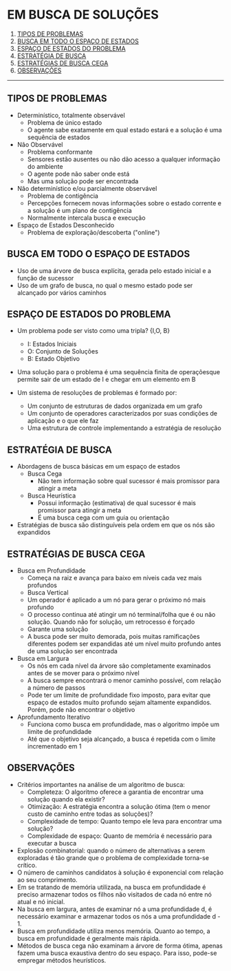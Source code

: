 # EM BUSCA DE SOLUÇÕES

1. [TIPOS DE PROBLEMAS](#tipos-de-problemas)
2. [BUSCA EM TODO O ESPAÇO DE ESTADOS](#busca-em-todo-o-espaço-de-estados)
3. [ESPAÇO DE ESTADOS DO PROBLEMA](#espaço-de-estados-do-problema)
4. [ESTRATÉGIA DE BUSCA](#estratégia-de-busca)
5. [ESTRATÉGIAS DE BUSCA CEGA](#estratégias-de-busca-cega)
6. [OBSERVAÇÕES](#observações)

---

## TIPOS DE PROBLEMAS
- Determinístico, totalmente observável
    - Problema de único estado
    - O agente sabe exatamente em qual estado estará e a solução é uma sequência de estados
- Não Observável
    - Problema conformante
    - Sensores estão ausentes ou não dão acesso a qualquer informação do ambiente
    - O agente pode não saber onde está
    - Mas uma solução pode ser encontrada
- Não determinístico e/ou parcialmente observável
    - Problema de contigência
    - Percepções fornecem novas informações sobre o estado corrente e a solução é um plano de contigência
    - Normalmente intercala busca e execução
- Espaço de Estados Desconhecido
    - Problema de exploração/descoberta ("online")

## BUSCA EM TODO O ESPAÇO DE ESTADOS
- Uso de uma árvore de busca explícita, gerada pelo estado inicial e a função de sucessor
- Uso de um grafo de busca, no qual o mesmo estado pode ser alcançado por vários caminhos

## ESPAÇO DE ESTADOS DO PROBLEMA
- Um problema pode ser visto como uma tripla? {I,O, B}
    - I: Estados Iniciais
    - O: Conjunto de Soluções
    - B: Estado Objetivo
- Uma solução para o problema é uma sequência finita de operaçõesque permite sair de um estado de I e chegar em um elemento em B

- Um sistema de resoluções de problemas é formado por:
    - Um conjunto de estruturas de dados organizada em um grafo
    - Um conjunto de operadores caracterizados por suas condições de aplicação e o que ele faz
    - Uma estrutura de controle implementando a estratégia de resolução 

## ESTRATÉGIA DE BUSCA
- Abordagens de busca básicas em um espaço de estados
    - Busca Cega
        - Não tem informação sobre qual sucessor é mais promissor para atingir a meta
    - Busca Heurística
        - Possui informação (estimativa) de qual sucessor é mais promissor para atingir a meta
        - É uma busca cega com um guia ou orientação
- Estratégias de busca são distinguíveis pela ordem em que os nós são expandidos

## ESTRATÉGIAS DE BUSCA CEGA
- Busca em Profundidade
    - Começa na raiz e avança para baixo em níveis cada vez mais profundos
    - Busca Vertical
    - Um operador é aplicado a um nó para gerar o próximo nó mais profundo
    - O processo continua até atingir um nó terminal/folha que é ou não solução. Quando não for solução, um retrocesso é forçado
    - Garante uma solução
    - A busca pode ser muito demorada, pois muitas ramificações diferentes podem ser expandidas até um nível muito profundo antes de uma solução ser encontrada
- Busca em Largura
    - Os nós em cada nível da árvore são completamente examinados antes de se mover para o próximo nível
    - A busca sempre encontrará o menor caminho possível, com relação a número de passos
    - Pode ter um limite de profundidade fixo imposto, para evitar que espaço de estados muito profundo sejam altamente expandidos. Porém, pode não encontrar o objetivo
- Aprofundamento Iterativo
    - Funciona como busca em profundidade, mas o algoritmo impõe um limite de profundidade
    - Até que o objetivo seja alcançado, a busca é repetida com o limite incrementado em 1

## OBSERVAÇÕES
- Critérios importantes na análise de um algoritmo de busca:
    - Completeza: O algoritmo oferece a garantia de encontrar uma solução quando ela existir?
    - Otimização: A estratégia encontra a solução ótima (tem o menor custo de caminho entre todas as soluções)?
    - Complexidade de tempo: Quanto tempo ele leva para encontrar uma solução?
    - Complexidade de espaço: Quanto de memória é necessário para executar a busca
- Explosão combinatorial: quando o número de alternativas a serem exploradas é tão grande que o problema de complexidade torna-se crítico.
- O número de caminhos candidatos à solução é exponencial com relação ao seu comprimento.
- Em se tratando de memória utilizada, na busca em profundidade é preciso armazenar todos os filhos não visitados de cada nó entre nó atual e nó inicial.
- Na busca em largura, antes de examinar nó a uma profundidade d, é necessário examinar e armazenar todos os nós a uma profundidade d - 1.
- Busca em profundidade utiliza menos memória. Quanto ao tempo, a busca em profundidade é geralmente mais rápida.
- Métodos de busca cega não examinam a árvore de forma ótima, apenas fazem uma busca exaustiva dentro do seu espaço. Para isso, pode-se empregar métodos heurísticos.